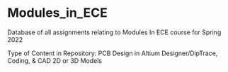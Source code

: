 # Modules_in_ECE

Database of all assignments relating to Modules In ECE course for Spring 2022

Type of Content in Repository: PCB Design in Altium Designer/DipTrace, Coding, & CAD 2D or 3D Models
